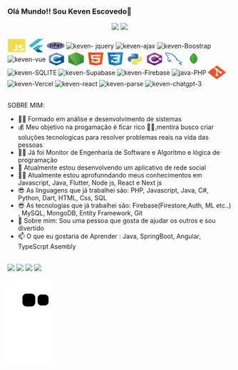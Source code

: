 ### Olá Mundo!! Sou Keven Escovedo👋

<div align="center">
  <a href="https://github.com/kevenescovedo"></a>
  <img height="180em" src="https://github-readme-stats.vercel.app/api?username=kevenescovedo&show_icons=true&theme=dark&include_all_commits=true&count_private=true"/>
  <img height="180em" src="https://github-readme-stats.vercel.app/api/top-langs/?username=kevenescovedo&layout=compact&langs_count=12&theme=dark"/>
</div>

  <div style="display: inline_block"><br>
  <img align="center" alt="keven-Js" height="30" width="40" src="https://raw.githubusercontent.com/devicons/devicon/master/icons/javascript/javascript-plain.svg">
  <img align="center" alt="keven- Fluter" height="30" width="40" src="https://raw.githubusercontent.com/devicons/devicon/master/icons/flutter/flutter-original.svg">
     <img align="center" alt="keven-PHP" height="30" width="40" src="https://raw.githubusercontent.com/devicons/devicon/master/icons/php/php-original.svg">
   <img align="center" alt="keven- jquery" height="30" width="40" src="https://www.interviewbit.com/blog/wp-content/uploads/2021/10/jquery-logo-vertical_large_square.png">
     <img align="center" alt="keven-ajax" height="30" width="40" src="https://upload.wikimedia.org/wikipedia/commons/thumb/a/a1/AJAX_logo_by_gengns.svg/1200px-AJAX_logo_by_gengns.svg.png">
   <img align="center" alt="keven-Boostrap" height="20" src="https://img.shields.io/badge/Bootstrap-563D7C?style=for-the-badge&logo=bootstrap&logoColor=white">
    <img align="center" alt="keven-vue" height="20" src="https://www.svgrepo.com/show/354528/vue.svg">
    <img align="center" alt="keven-C" height="30" width="40" src="https://raw.githubusercontent.com/devicons/devicon/master/icons/c/c-original.svg">
  <img align="center" alt="keven-Node" height="30" width="40" src="https://raw.githubusercontent.com/devicons/devicon/master/icons/nodejs/nodejs-original.svg">
  <img align="center" alt="keven-HTML" height="30" width="40" src="https://raw.githubusercontent.com/devicons/devicon/master/icons/html5/html5-original.svg">
  <img align="center" alt="keven-CSS" height="30" width="40" src="https://raw.githubusercontent.com/devicons/devicon/master/icons/css3/css3-original.svg">
  <img align="center" alt="keven-Python" height="30" width="40" src="https://raw.githubusercontent.com/devicons/devicon/master/icons/python/python-original.svg">
  <img align="center" alt="keven-Csharp" height="30" width="40" src="https://raw.githubusercontent.com/devicons/devicon/master/icons/csharp/csharp-original.svg">
  <img align="center" alt="keven-MYSQL" height="30" width="40" src="https://raw.githubusercontent.com/devicons/devicon/master/icons/mysql/mysql-original.svg">
  <img align="center" alt="keven-MongoDB" height="30" width="40" src="https://raw.githubusercontent.com/devicons/devicon/master/icons/mongodb/mongodb-original.svg">
  <img align="center" alt="keven-SQLITE" height="20" src="https://img.shields.io/badge/SQLite-07405E?style=for-the-badge&logo=sqlite&logoColor=white">
  <img align="center" alt="keven-Supabase" height="20" src="https://img.shields.io/badge/Supabase-181818?style=for-the-badge&logo=supabase&logoColor=#4cc38a">
  <img align="center" alt="keven-Firebase" height="20" src="https://img.shields.io/badge/firebase-ffca28?style=for-the-badge&logo=firebase&logoColor=black">
  <img  align="center" alt="java-PHP" height="30" width="40" src="https://cdn.jsdelivr.net/gh/devicons/devicon/icons/java/java-original-wordmark.svg" />
  <img align="center" alt="keven-GIT" height="30" width="40" src="https://raw.githubusercontent.com/devicons/devicon/master/icons/git/git-original.svg">
  <img align="center" height="20" alt="keven-Vercel"src="https://img.shields.io/badge/Vercel-000000?style=for-the-badge&logo=vercel&logoColor=white">
  <img align="center" height="20" alt="keven-react"src="https://user-images.githubusercontent.com/25181517/183897015-94a058a6-b86e-4e42-a37f-bf92061753e5.png">
  <img align="center" height="20" alt="keven-parse"src="https://parseplatform.org/img/logo.svg">
    <img align="center" height="20" alt="keven-chatgpt-3"src="https://brandlogovector.com/wp-content/uploads/2023/01/ChatGPT-Icon-Logo-PNG.png">
</div>
  </br>
  
SOBRE MIM:
- 👨‍🏫 Formado em análise e desenvolvimento de sistemas
- 💰 Meu objetivo na progamação é ficar rico 🤣🤣,mentira busco criar soluções tecnologicas para resolver problemas reais na vida das pessoas
- 👨‍🏫 Já foi  Monitor de Engenharia de Software e Algoritmo e lógica de programação
- 🔭 Atualmente estou desenvolvendo um aplicativo de rede social
- 👨‍🏫 Atualmente estou aprofunndando meus conhecimentos em Javascript, Java, Flutter, Node js, React e Next js
- 😎 As linguagens que já trabalhei são: PHP, Javascript, Java, C#, Python, Dart, HTML, Css, SQL
- 😎 As tecnologias que já trabalhei são: Firebase(Firestore,Auth, ML etc..) , MySQL, MongoDB, Entity Framework, Git
- 💬 Sobre mim: Sou uma pessoa que gosta de ajudar os outros e sou divertido 
- 📫 O que eu gostaria de Aprender : Java, SpringBoot, Angular, TypeScrpt Asembly
</br>

<div >
    <a href="https://www.youtube.com/channel/UCgkm-Y1Gkus8CQyvDf9Ha2Q?app=desktop" target="_blank"><img src="https://img.shields.io/badge/YouTube-FF0000?style=for-the-badge&logo=youtube&logoColor=white" target="_blank"></a>
  <a href="https://www.instagram.com/keven_escovedo/" target="_blank"><img src="https://img.shields.io/badge/-Instagram-%23E4405F?style=for-the-badge&logo=instagram&logoColor=white" target="_blank"></a>
  <a href = "kevenescovedo1916@gmail.com"><img src="https://img.shields.io/badge/-Gmail-%23333?style=for-the-badge&logo=gmail&logoColor=white" target="_blank"></a>
  <a href="https://br.linkedin.com/in/keven-escovedo-5b59b118b?trk=people_directory" target="_blank"><img src="https://img.shields.io/badge/-LinkedIn-%230077B5?style=for-the-badge&logo=linkedin&logoColor=white" target="_blank"></a> 
</div>
 
  ![Snake animation](https://github.com/rafaballerini/rafaballerini/blob/output/github-contribution-grid-snake.svg)
 






